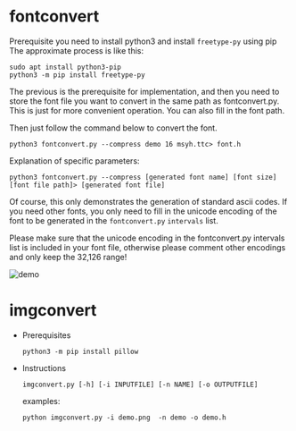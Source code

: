 # fontconvert
Prerequisite you need to install python3 and install `freetype-py` using pip
The approximate process is like this:

```
sudo apt install python3-pip
python3 -m pip install freetype-py
```

The previous is the prerequisite for implementation, and then you need to store the font file you want to convert in the same path as fontconvert.py. This is just for more convenient operation. You can also fill in the font path.

Then just follow the command below to convert the font.

```
python3 fontconvert.py --compress demo 16 msyh.ttc> font.h
```

Explanation of specific parameters:

```
python3 fontconvert.py --compress [generated font name] [font size] [font file path]> [generated font file]
```

Of course, this only demonstrates the generation of standard ascii codes. If you need other fonts, you only need to fill in the unicode encoding of the font to be generated in the `fontconvert.py`  `intervals` list.

Please make sure that the unicode encoding in the fontconvert.py intervals list is included in your font file, otherwise please comment other encodings and only keep the 32,126 range!

![demo](https://user-images.githubusercontent.com/22990954/104092951-446c1880-52c2-11eb-852e-8c50626eb340.png)


# imgconvert

- Prerequisites 
    ```
    python3 -m pip install pillow
    ```
- Instructions 
    ```
    imgconvert.py [-h] [-i INPUTFILE] [-n NAME] [-o OUTPUTFILE]
    ```
    examples:
    ```
    python imgconvert.py -i demo.png  -n demo -o demo.h
    ```

